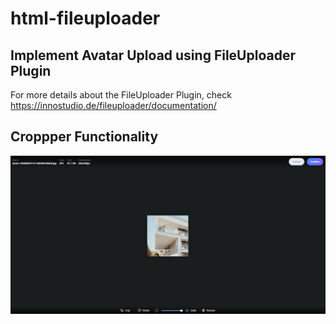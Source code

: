 # html-fileuploader

## Implement Avatar Upload using FileUploader Plugin

For more details about the FileUploader Plugin, check https://innostudio.de/fileuploader/documentation/

## Croppper Functionality 

![](./cropper.png)
